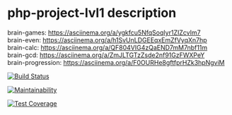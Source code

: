 # php-project-lvl1 description

brain-games: https://asciinema.org/a/ygkfcu5NfqSoqIyr1ZIZcvIm7  
brain-even: https://asciinema.org/a/h1SvUnLDGEEqxEmZfVyqXn7hp  
brain-calc: https://asciinema.org/a/QF804VIG4zQaEND7mM7nbf11m  
brain-gcd: https://asciinema.org/a/ZmJLTGTzZsde2nf91GzFWXPeY  
brain-progression: https://asciinema.org/a/F0OURHe8gftfprHZk3hpNgviM


[![Build Status](https://travis-ci.org/PttRulez/php-project-lvl1.svg?branch=master)](https://travis-ci.org/PttRulez/php-project-lvl1)

[![Maintainability](https://api.codeclimate.com/v1/badges/7e0e2b45d7c9d22e0b27/maintainability)](https://codeclimate.com/github/PttRulez/php-project-lvl1/maintainability)

[![Test Coverage](https://api.codeclimate.com/v1/badges/7e0e2b45d7c9d22e0b27/test_coverage)](https://codeclimate.com/github/PttRulez/php-project-lvl1/test_coverage)

